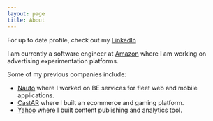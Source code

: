 ```yaml
---
layout: page
title: About
---
```


For up to date profile, check out my [LinkedIn](https://www.linkedin.com/in/jasontthai)

I am currently a software engineer at [Amazon](https://www.amazon.com) where I am working on advertising experimentation platforms.

Some of my previous companies include:

* [Nauto](https://www.nauto.com) where I worked on BE services for fleet web and mobile applications.
* [CastAR](http://castar.com) where I built an ecommerce and gaming platform.
* [Yahoo](https://yahoo.com) where I built content publishing and analytics tool.